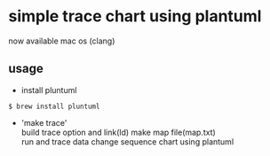 # simple trace chart using plantuml

now available mac os (clang)

## usage
- install pluntuml  
```
$ brew install pluntuml
```
- 'make trace'  
build trace option and link(ld) make map file(map.txt)  
run and trace data change sequence chart using plantuml



